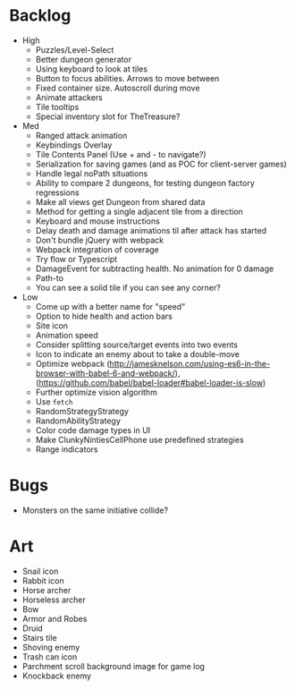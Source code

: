 # Backlog
- High
  - Puzzles/Level-Select
  - Better dungeon generator
  - Using keyboard to look at tiles
  - Button to focus abilities. Arrows to move between
  - Fixed container size. Autoscroll during move
  - Animate attackers
  - Tile tooltips
  - Special inventory slot for TheTreasure?
- Med
  - Ranged attack animation
  - Keybindings Overlay
  - Tile Contents Panel (Use + and - to navigate?)
  - Serialization for saving games (and as POC for client-server games)
  - Handle legal noPath situations
  - Ability to compare 2 dungeons, for testing dungeon factory regressions
  - Make all views get Dungeon from shared data
  - Method for getting a single adjacent tile from a direction
  - Keyboard and mouse instructions
  - Delay death and damage animations til after attack has started
  - Don't bundle jQuery with webpack
  - Webpack integration of coverage
  - Try flow or Typescript
  - DamageEvent for subtracting health. No animation for 0 damage
  - Path-to
  - You can see a solid tile if you can see any corner?
- Low
  - Come up with a better name for "speed"
  - Option to hide health and action bars
  - Site icon
  - Animation speed
  - Consider splitting source/target events into two events
  - Icon to indicate an enemy about to take a double-move
  - Optimize webpack (http://jamesknelson.com/using-es6-in-the-browser-with-babel-6-and-webpack/), (https://github.com/babel/babel-loader#babel-loader-is-slow)
  - Further optimize vision algorithm
  - Use `fetch`
  - RandomStrategyStrategy
  - RandomAbilityStrategy
  - Color code damage types in UI
  - Make ClunkyNintiesCellPhone use predefined strategies
  - Range indicators

# Bugs
  - Monsters on the same initiative collide?

# Art
  - Snail icon
  - Rabbit icon
  - Horse archer
  - Horseless archer
  - Bow
  - Armor and Robes
  - Druid
  - Stairs tile
  - Shoving enemy
  - Trash can icon
  - Parchment scroll background image for game log
  - Knockback enemy
